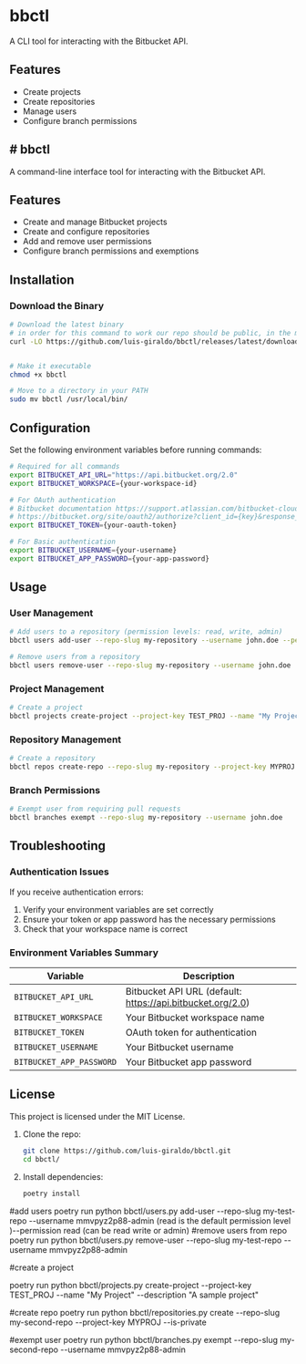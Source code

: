 # bbctl

A CLI tool for interacting with the Bitbucket API.

## Features
- Create projects
- Create repositories
- Manage users
- Configure branch permissions

## # bbctl

A command-line interface tool for interacting with the Bitbucket API.

## Features
- Create and manage Bitbucket projects
- Create and configure repositories
- Add and remove user permissions
- Configure branch permissions and exemptions

## Installation

### Download the Binary
```bash
# Download the latest binary
# in order for this command to work our repo should be public, in the mean time refer to the releases page.
curl -LO https://github.com/luis-giraldo/bbctl/releases/latest/download/bbctl


# Make it executable
chmod +x bbctl

# Move to a directory in your PATH
sudo mv bbctl /usr/local/bin/
```

## Configuration

Set the following environment variables before running commands:

```bash
# Required for all commands
export BITBUCKET_API_URL="https://api.bitbucket.org/2.0"
export BITBUCKET_WORKSPACE={your-workspace-id}

# For OAuth authentication
# Bitbucket documentation https://support.atlassian.com/bitbucket-cloud/docs/use-oauth-on-bitbucket-cloud/
# https://bitbucket.org/site/oauth2/authorize?client_id={key}&response_type=token
export BITBUCKET_TOKEN={your-oauth-token}

# For Basic authentication
export BITBUCKET_USERNAME={your-username}
export BITBUCKET_APP_PASSWORD={your-app-password}
```

## Usage

### User Management
```bash
# Add users to a repository (permission levels: read, write, admin)
bbctl users add-user --repo-slug my-repository --username john.doe --permission write

# Remove users from a repository
bbctl users remove-user --repo-slug my-repository --username john.doe
```

### Project Management
```bash
# Create a project
bbctl projects create-project --project-key TEST_PROJ --name "My Project" --description "A sample project"
```

### Repository Management
```bash
# Create a repository
bbctl repos create-repo --repo-slug my-repository --project-key MYPROJ --is-private
```

### Branch Permissions
```bash
# Exempt user from requiring pull requests
bbctl branches exempt --repo-slug my-repository --username john.doe
```

## Troubleshooting

### Authentication Issues
If you receive authentication errors:
1. Verify your environment variables are set correctly
2. Ensure your token or app password has the necessary permissions
3. Check that your workspace name is correct

### Environment Variables Summary

| Variable | Description |
|----------|-------------|
| `BITBUCKET_API_URL` | Bitbucket API URL (default: https://api.bitbucket.org/2.0) |
| `BITBUCKET_WORKSPACE` | Your Bitbucket workspace name |
| `BITBUCKET_TOKEN` | OAuth token for authentication |
| `BITBUCKET_USERNAME` | Your Bitbucket username |
| `BITBUCKET_APP_PASSWORD` | Your Bitbucket app password |

## License

This project is licensed under the MIT License.
1. Clone the repo:
   ```bash
   git clone https://github.com/luis-giraldo/bbctl.git
   cd bbctl/
1. Install dependencies:
   ```bash
   poetry install

#add users
poetry run python bbctl/users.py add-user --repo-slug my-test-repo --username mmvpyz2p88-admin (read is the default permission level )--permission read (can be read write or admin)
#remove users from repo
poetry run python bbctl/users.py remove-user --repo-slug my-test-repo --username mmvpyz2p88-admin

#create a project

 poetry run python bbctl/projects.py create-project --project-key TEST_PROJ --name "My Project" --description "A sample project"

 #create repo
 poetry run python bbctl/repositories.py create --repo-slug my-second-repo --project-key MYPROJ --is-private

 #exempt user
 poetry run python bbctl/branches.py exempt --repo-slug my-second-repo --username mmvpyz2p88-admin
